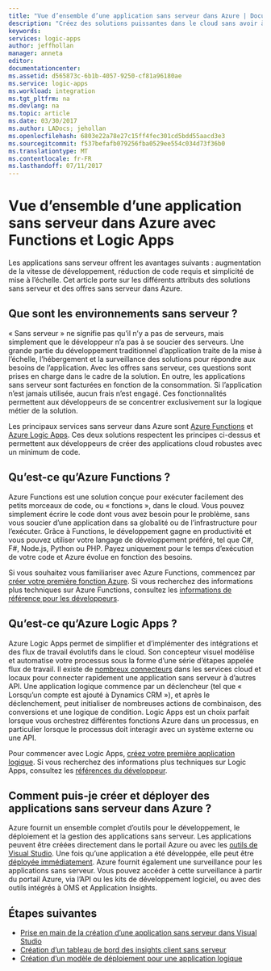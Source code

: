 ```yaml
---
title: "Vue d’ensemble d’une application sans serveur dans Azure | Documents Microsoft"
description: "Créez des solutions puissantes dans le cloud sans avoir à penser à l’infrastructure."
keywords: 
services: logic-apps
author: jeffhollan
manager: anneta
editor: 
documentationcenter: 
ms.assetid: d565873c-6b1b-4057-9250-cf81a96180ae
ms.service: logic-apps
ms.workload: integration
ms.tgt_pltfrm: na
ms.devlang: na
ms.topic: article
ms.date: 03/30/2017
ms.author: LADocs; jehollan
ms.openlocfilehash: 6803e22a78e27c15ff4fec301cd5bdd55aacd3e3
ms.sourcegitcommit: f537befafb079256fba0529ee554c034d73f36b0
ms.translationtype: MT
ms.contentlocale: fr-FR
ms.lasthandoff: 07/11/2017
---
```

# <a name="overview-of-azure-serverless-with-functions-and-logic-apps"></a>Vue d’ensemble d’une application sans serveur dans Azure avec Functions et Logic Apps

Les applications sans serveur offrent les avantages suivants : augmentation de la vitesse de développement, réduction de code requis et simplicité de mise à l’échelle.  Cet article porte sur les différents attributs des solutions sans serveur et des offres sans serveur dans Azure.

## <a name="what-is-serverless"></a>Que sont les environnements sans serveur ?

« Sans serveur » ne signifie pas qu’il n’y a pas de serveurs, mais simplement que le développeur n’a pas à se soucier des serveurs.  Une grande partie du développement traditionnel d’application traite de la mise à l’échelle, l’hébergement et la surveillance des solutions pour répondre aux besoins de l’application.  Avec les offres sans serveur, ces questions sont prises en charge dans le cadre de la solution.  En outre, les applications sans serveur sont facturées en fonction de la consommation.  Si l’application n’est jamais utilisée, aucun frais n’est engagé.  Ces fonctionnalités permettent aux développeurs de se concentrer exclusivement sur la logique métier de la solution.

Les principaux services sans serveur dans Azure sont [Azure Functions](https://azure.microsoft.com/services/functions/) et [Azure Logic Apps](https://azure.microsoft.com/services/logic-apps/).  Ces deux solutions respectent les principes ci-dessus et permettent aux développeurs de créer des applications cloud robustes avec un minimum de code.

## <a name="what-are-azure-functions"></a>Qu’est-ce qu’Azure Functions ?

Azure Functions est une solution conçue pour exécuter facilement des petits morceaux de code, ou « fonctions », dans le cloud. Vous pouvez simplement écrire le code dont vous avez besoin pour le problème, sans vous soucier d’une application dans sa globalité ou de l’infrastructure pour l’exécuter. Grâce à Functions, le développement gagne en productivité et vous pouvez utiliser votre langage de développement préféré, tel que C#, F#, Node.js, Python ou PHP. Payez uniquement pour le temps d’exécution de votre code et Azure évolue en fonction des besoins.

Si vous souhaitez vous familiariser avec Azure Functions, commencez par [créer votre première fonction Azure](../azure-functions/functions-create-first-azure-function.md). Si vous recherchez des informations plus techniques sur Azure Functions, consultez les [informations de référence pour les développeurs](../azure-functions/functions-reference.md).

## <a name="what-are-azure-logic-apps"></a>Qu’est-ce qu’Azure Logic Apps ?

Azure Logic Apps permet de simplifier et d’implémenter des intégrations et des flux de travail évolutifs dans le cloud. Son concepteur visuel modélise et automatise votre processus sous la forme d’une série d’étapes appelée flux de travail.  Il existe de [nombreux connecteurs](../connectors/apis-list.md) dans les services cloud et locaux pour connecter rapidement une application sans serveur à d’autres API.  Une application logique commence par un déclencheur (tel que « Lorsqu’un compte est ajouté à Dynamics CRM »), et après le déclenchement, peut initialiser de nombreuses actions de combinaison, des conversions et une logique de condition.  Logic Apps est un choix parfait lorsque vous orchestrez différentes fonctions Azure dans un processus, en particulier lorsque le processus doit interagir avec un système externe ou une API.

Pour commencer avec Logic Apps, [créez votre première application logique](logic-apps-create-a-logic-app.md).  Si vous recherchez des informations plus techniques sur Logic Apps, consultez les [références du développeur](logic-apps-workflow-actions-triggers.md).

## <a name="how-can-i-build-and-deploy-serverless-applications-in-azure"></a>Comment puis-je créer et déployer des applications sans serveur dans Azure ?

Azure fournit un ensemble complet d’outils pour le développement, le déploiement et la gestion des applications sans serveur.  Les applications peuvent être créées directement dans le portail Azure ou avec les [outils de Visual Studio](logic-apps-serverless-get-started-vs.md).  Une fois qu’une application a été développée, elle peut être [déployée immédiatement](logic-apps-create-deploy-template.md).  Azure fournit également une surveillance pour les applications sans serveur.  Vous pouvez accéder à cette surveillance à partir du portail Azure, via l’API ou les kits de développement logiciel, ou avec des outils intégrés à OMS et Application Insights.

## <a name="next-steps"></a>Étapes suivantes

* [Prise en main de la création d’une application sans serveur dans Visual Studio](logic-apps-serverless-get-started-vs.md)
* [Création d’un tableau de bord des insights client sans serveur](logic-apps-scenario-social-serverless.md)
* [Création d’un modèle de déploiement pour une application logique](logic-apps-create-deploy-template.md)
